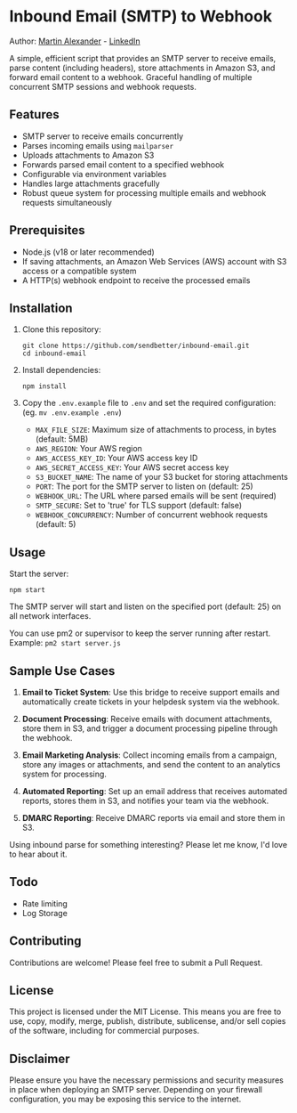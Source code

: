 # Inbound Email (SMTP) to Webhook

Author: [Martin Alexander](https://martinalexander.me/) - [LinkedIn](https://www.linkedin.com/in/martin-alexander)

A simple, efficient script that provides an SMTP server to receive emails, parse content (including headers), store attachments in Amazon S3, and forward email content to a webhook. Graceful handling of multiple concurrent SMTP sessions and webhook requests.

## Features

- SMTP server to receive emails concurrently
- Parses incoming emails using `mailparser`
- Uploads attachments to Amazon S3
- Forwards parsed email content to a specified webhook
- Configurable via environment variables
- Handles large attachments gracefully
- Robust queue system for processing multiple emails and webhook requests simultaneously

## Prerequisites

- Node.js (v18 or later recommended)
- If saving attachments, an Amazon Web Services (AWS) account with S3 access or a compatible system
- A HTTP(s) webhook endpoint to receive the processed emails

## Installation

1. Clone this repository:
   ```
   git clone https://github.com/sendbetter/inbound-email.git
   cd inbound-email
   ```

2. Install dependencies:
   ```
   npm install
   ```

3. Copy the `.env.example` file to `.env` and set the required configuration: (eg. `mv .env.example .env`)
   - `MAX_FILE_SIZE`: Maximum size of attachments to process, in bytes (default: 5MB)
   - `AWS_REGION`: Your AWS region
   - `AWS_ACCESS_KEY_ID`: Your AWS access key ID
   - `AWS_SECRET_ACCESS_KEY`: Your AWS secret access key
   - `S3_BUCKET_NAME`: The name of your S3 bucket for storing attachments
   - `PORT`: The port for the SMTP server to listen on (default: 25)
   - `WEBHOOK_URL`: The URL where parsed emails will be sent (required)
   - `SMTP_SECURE`: Set to 'true' for TLS support (default: false)
   - `WEBHOOK_CONCURRENCY`: Number of concurrent webhook requests (default: 5)

## Usage

Start the server:
```
npm start
```

The SMTP server will start and listen on the specified port (default: 25) on all network interfaces.

You can use pm2 or supervisor to keep the server running after restart. Example: `pm2 start server.js`

## Sample Use Cases

1. **Email to Ticket System**: Use this bridge to receive support emails and automatically create tickets in your helpdesk system via the webhook.

2. **Document Processing**: Receive emails with document attachments, store them in S3, and trigger a document processing pipeline through the webhook.

3. **Email Marketing Analysis**: Collect incoming emails from a campaign, store any images or attachments, and send the content to an analytics system for processing.

4. **Automated Reporting**: Set up an email address that receives automated reports, stores them in S3, and notifies your team via the webhook.

5. **DMARC Reporting**: Receive DMARC reports via email and store them in S3.

Using inbound parse for something interesting? Please let me know, I'd love to hear about it.

## Todo

- Rate limiting
- Log Storage

## Contributing

Contributions are welcome! Please feel free to submit a Pull Request.

## License

This project is licensed under the MIT License. This means you are free to use, copy, modify, merge, publish, distribute, sublicense, and/or sell copies of the software, including for commercial purposes.

## Disclaimer

Please ensure you have the necessary permissions and security measures in place when deploying an SMTP server. Depending on your firewall configuration, you may be exposing this service to the internet.